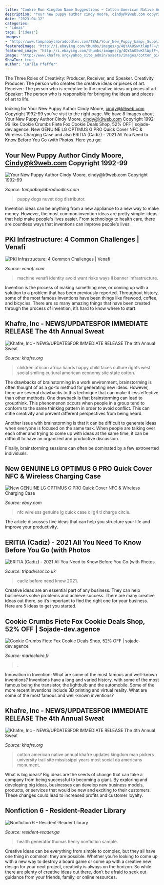 ```yaml
---
title: "Cookie Run Kingdom Name Suggestions ~ Cotton American Native Annual Khafre Updates Kingdom Man Pickers University Trail Site Mississippi Years Most Social Da Americans Monument"
description: "Your new puppy author cindy moore, cindy@k9web.com copyright 1992-99"
date: "2023-04-12"
categories:
- "ideas"
tags: ["ideas"]
images:
- "http://www.tampabaylabradoodles.com/TBAL/Your_New_Puppy_&amp;_Supplies_files/cid-image009.jpg@01CF5A45.jpg"
featuredImage: "http://i.ebayimg.com/thumbs/images/g/4QYAAOSwKtlWpfF~/s-l200.jpg"
featured_image: "http://i.ebayimg.com/thumbs/images/g/4QYAAOSwKtlWpfF~/s-l200.jpg"
image: "http://www.khafre.org/yahoo_site_admin/assets/images/cotton_pickers_image_nice_copy.83121555_std.jpg"
ShowToc: true
author: "Carlie Pfeffer"
---
```



The Three Roles of Creativity: Producer, Receiver, and Speaker.
Creativity Producer: The person who creates the creative ideas or pieces of art.
Receiver: The person who is receptive to the creative ideas or pieces of art. 
Speaker: The person who is responsible for bringing the ideas and pieces of art to life.

	

		
looking for Your New Puppy Author Cindy Moore, cindy@k9web.com Copyright 1992-99 you've visit to the right page. We have 8 Images about Your New Puppy Author Cindy Moore, cindy@k9web.com Copyright 1992-99 like Cookie Crumbs Fiete Fox Cookie Deals Shop, 52% OFF | sojade-dev.agence, New GENUINE LG OPTIMUS G PRO Quick Cover NFC &amp; Wireless Charging Case and also ERITIA (Cadiz) - 2021 All You Need to Know Before You Go (with Photos. Here you go:
		
    
## Your New Puppy Author Cindy Moore, Cindy@k9web.com Copyright 1992-99

<img loading=lazy src="http://www.tampabaylabradoodles.com/TBAL/Your_New_Puppy_&amp;_Supplies_files/cid-image009.jpg@01CF5A45.jpg" onerror="this.onerror=null;this.src='https://tse3.mm.bing.net/th?id=OIP.87cEHE7sLsDTT80ugxMZkgAAAA&amp;pid=15.1';" alt="Your New Puppy Author Cindy Moore, cindy@k9web.com Copyright 1992-99">

_Source: tampabaylabradoodles.com_

>puppy dogs nuvet dog distributor. 

	

Invention ideas can be anything from a new appliance to a new way to make money. However, the most common invention ideas are pretty simple: ideas that help make people's lives easier. From technology to health care, there are countless ways that inventions can improve people's lives.

    
## PKI Infrastructure: 4 Common Challenges | Venafi

<img loading=lazy src="https://www.venafi.com/sites/default/files/content/blog/2018-06/MI-banner-19_0.jpg" onerror="this.onerror=null;this.src='https://tse2.mm.bing.net/th?id=OIP.LsLVtc--CESkH8zYbtn9ywHaCA&amp;pid=15.1';" alt="PKI Infrastructure: 4 Common Challenges | Venafi">

_Source: venafi.com_

>machine venafi identity avoid want risks ways ll banner infrastructure. 

	

Invention is the process of making something new, or coming up with a solution to a problem that has been previously reported. Throughout history, some of the most famous inventions have been things like firewood, coffee, and bicycles. There are so many amazing things that have been created through the process of invention, it’s hard to know where to start.

    
## Khafre, Inc - NEWS/UPDATES﻿FOR IMMEDIATE RELEASE The 4th Annual Sweat

<img loading=lazy src="http://www.khafre.org/yahoo_site_admin/assets/images/CHILDREN_hands.208152635_std.jpg" onerror="this.onerror=null;this.src='https://tse4.mm.bing.net/th?id=OIP.zk26uAjvGSj0Q-MnP6MG7AHaIt&amp;pid=15.1';" alt="Khafre, Inc - NEWS/UPDATES﻿FOR IMMEDIATE RELEASE The 4th Annual Sweat">

_Source: khafre.org_

>children african africa hands happy child faces culture rights west social smiling cultural american economy site state cotton. 

	

The drawbacks of brainstorming
In a work environment, brainstorming is often thought of as a go-to method for generating new ideas. However, there are several drawbacks to this technique that can make it less effective than other methods.
One drawback is that brainstorming can lead to groupthink. This phenomenon occurs when people in a group tend to conform to the same thinking pattern in order to avoid conflict. This can stifle creativity and prevent different perspectives from being heard.

Another issue with brainstorming is that it can be difficult to generate ideas when everyone is focused on the same task. When people are talking over each other and trying to come up with ideas at the same time, it can be difficult to have an organized and productive discussion.

Finally, brainstorming sessions can often be dominated by a few extroverted individuals.

    
## New GENUINE LG OPTIMUS G PRO Quick Cover NFC &amp; Wireless Charging Case

<img loading=lazy src="http://i.ebayimg.com/thumbs/images/g/4QYAAOSwKtlWpfF~/s-l200.jpg" onerror="this.onerror=null;this.src='https://tse2.mm.bing.net/th?id=OIP.Da7SqEC_54jXqkDETN4b0AAAAA&amp;pid=15.1';" alt="New GENUINE LG OPTIMUS G PRO Quick Cover NFC &amp; Wireless Charging Case">

_Source: ebay.com_

>nfc wireless genuine lg quick case qi g4 tl charge circle. 

	

The article discusses five ideas that can help you structure your life and improve your productivity.

    
## ERITIA (Cadiz) - 2021 All You Need To Know Before You Go (with Photos

<img loading=lazy src="https://media-cdn.tripadvisor.com/media/photo-s/12/65/6d/a5/obra-de-pintura.jpg" onerror="this.onerror=null;this.src='https://tse4.mm.bing.net/th?id=OIP.qJfXrHRDiD5ctGSxANrCFAAAAA&amp;pid=15.1';" alt="ERITIA (Cadiz) - 2021 All You Need to Know Before You Go (with Photos">

_Source: tripadvisor.co.uk_

>cadiz before need know 2021. 

	

Creative ideas are an essential part of any business. They can help businesses solve problems and achieve success. There are many creative ideas out there, so it’s important to find the right one for your business. Here are 5 ideas to get you started.

    
## Cookie Crumbs Fiete Fox Cookie Deals Shop, 52% OFF | Sojade-dev.agence

<img loading=lazy src="https://lookaside.fbsbx.com/lookaside/crawler/media/?media_id=4414098875302330" onerror="this.onerror=null;this.src='https://tse2.mm.bing.net/th?id=OIP.SOGxf9MBCMuPYf5fPRfgiQHaF4&amp;pid=15.1';" alt="Cookie Crumbs Fiete Fox Cookie Deals Shop, 52% OFF | sojade-dev.agence">

_Source: marieclaire.fr_

>. 

	

Innovation in Invention: What are some of the most famous and well-known inventions?
Inventions have a long and varied history, with some of the most famous being the transistor, the lightbulb and the automobile. Some of the more recent inventions include 3D printing and virtual reality. What are some of the most famous and well-known inventions?

    
## Khafre, Inc - NEWS/UPDATES﻿FOR IMMEDIATE RELEASE The 4th Annual Sweat

<img loading=lazy src="http://www.khafre.org/yahoo_site_admin/assets/images/cotton_pickers_image_nice_copy.83121555_std.jpg" onerror="this.onerror=null;this.src='https://tse3.mm.bing.net/th?id=OIP.66fzPS6ID8QJOoipiAQEawHaMW&amp;pid=15.1';" alt="Khafre, Inc - NEWS/UPDATES﻿FOR IMMEDIATE RELEASE The 4th Annual Sweat">

_Source: khafre.org_

>cotton american native annual khafre updates kingdom man pickers university trail site mississippi years most social da americans monument. 

	

What is big ideas?
Big ideas are the seeds of change that can take a company from being successful to becoming a giant. By exploring and developing big ideas, businesses can develop new business models, products, or services that would be new and exciting to their customers. These changes could lead to increased profits and customer loyalty.

    
## Nonfiction 6 - Resident-Reader Library

<img loading=lazy src="https://images-na.ssl-images-amazon.com/images/I/31QbevfwcbL._SX384_BO1,204,203,200_.jpg" onerror="this.onerror=null;this.src='https://tse4.mm.bing.net/th?id=OIP.oa3Sg1VKHnqxmZ79fvY5AgAAAA&amp;pid=15.1';" alt="Nonfiction 6 - Resident-Reader Library">

_Source: resident-reader.ga_

>health generator thomas henry nonfiction sample. 

	

Creative ideas can be everything from simple to complex, but they all have one thing in common: they are possible. Whether you’re looking to come up with a new way to destroy a board game or come up with a creative new design for your next project, creativity is always on the horizon. So while there are plenty of creative ideas out there, don’t be afraid to seek out guidance from your friends, family, or online resources.

